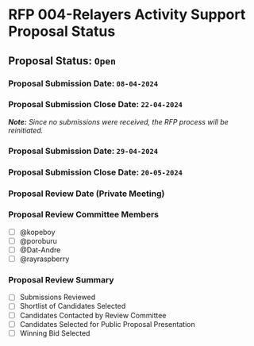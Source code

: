 # RFP 004-Relayers Activity Support Proposal Status

## Proposal Status: `Open`

### Proposal Submission Date: `08-04-2024`

### Proposal Submission Close Date: `22-04-2024`

<i><b>Note:</b> Since no submissions were received, the RFP process will be reinitiated.</i>

### Proposal Submission Date: `29-04-2024`

### Proposal Submission Close Date: `20-05-2024`

### Proposal Review Date (Private Meeting)

### Proposal Review Committee Members

- [ ] @kopeboy
- [ ] @poroburu
- [ ] @Dat-Andre
- [ ] @rayraspberry

### Proposal Review Summary

- [ ] Submissions Reviewed
- [ ] Shortlist of Candidates Selected
- [ ] Candidates Contacted by Review Committee
- [ ] Candidates Selected for Public Proposal Presentation
- [ ] Winning Bid Selected
